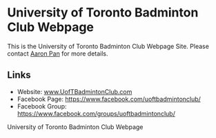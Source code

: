 # University of Toronto Badminton Club Webpage

This is the University of Toronto Badminton Club Webpage Site. Please contact [Aaron Pan](http://panaaron.github.io) for more details.


## Links
- Website: www.UofTBadmintonClub.com
- Facebook Page: https://www.facebook.com/uoftbadmintonclub/
- Facebook Group: https://www.facebook.com/groups/uoftbadmintonclub/



University of Toronto Badminton Club Webpage

